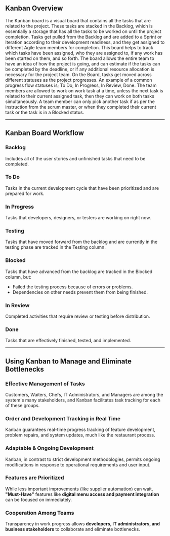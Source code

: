 ## Kanban Overview

The Kanban board is a visual board that contains all the tasks that are related to the project. These tasks are stacked in the Backlog, which is essentially a storage that has all the tasks to be worked on until the project completion.
Tasks get pulled from the Backlog and are added to a Sprint or Iteration according to their development readiness, and they get assigned to different Agile team members for completion. This board helps to track which tasks have been assigned, who they are assigned to, if any work has been started on them, and so forth.
The board allows the entire team to have an idea of how the project is going, and can estimate if the tasks can be completed by the deadline, or if any additional resource allocation is necessary for the project team.
On the Board, tasks get moved across different statuses as the project progresses. An example of a common progress flow statuses is; To Do, In Progress, In Review, Done.
The team members are allowed to work on work task at a time, unless the next task is related to their current assigned task, then they can work on both tasks simultaneously.
A team member can only pick another task if as per the instruction from the scrum master, or when they completed their current task or the task is in a Blocked status.

---

## **Kanban Board Workflow**  

### **Backlog**  
Includes all of the user stories and unfinished tasks that need to be completed.  


### **To Do**  
Tasks in the current development cycle that have been prioritized and are prepared for work.  


### **In Progress** 
Tasks that developers, designers, or testers are working on right now.  


### **Testing** 
Tasks that have moved forward from the backlog and are currently in the testing phase are tracked in the Testing column.  


### **Blocked**
Tasks that have advanced from the backlog are tracked in the Blocked column, but:  
- Failed the testing process because of errors or problems.  
- Dependencies on other needs prevent them from being finished.  


### **In Review** 
Completed activities that require review or testing before distribution.  


### **Done**  
Tasks that are effectively finished, tested, and implemented.  

---

## Using Kanban to Manage and Eliminate Bottlenecks

### **Effective Management of Tasks**

Customers, Waiters, Chefs, IT Administrators, and Managers are among the system's many stakeholders, and Kanban facilitates task tracking for each of these groups.  


### **Order and Development Tracking in Real Time**

Kanban guarantees real-time progress tracking of feature development, problem repairs, and system updates, much like the restaurant process.  


### **Adaptable & Ongoing Development**

Kanban, in contrast to strict development methodologies, permits ongoing modifications in response to operational requirements and user input.  


### **Features are Prioritized**

While less important improvements (like supplier automation) can wait, **"Must-Have"** features like **digital menu access and payment integration** can be focused on immediately.  


### **Cooperation Among Teams**

Transparency in work progress allows **developers, IT administrators, and business stakeholders** to collaborate and eliminate bottlenecks.  
